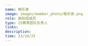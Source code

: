 ```yaml
---
name: 鲍乐泉
image: images/member_photo/鲍乐泉.png
role: 嵌软组成员
type: 25赛季团队负责人
links:
description:
time: 23/24/25
---
```

